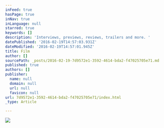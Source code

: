 ```yaml
---
inFeed: true
hasPage: true
inNav: true
inLanguage: null
starred: true
keywords: []
description: 'Interviews, previews, reviews, trailers and more. '
datePublished: '2016-02-19T14:57:03.931Z'
dateModified: '2016-02-19T14:57:01.945Z'
title: Film
author: []
sourcePath: _posts/2016-02-19-7d9572e1-3592-4614-bda2-f47025705e71.md
published: true
authors: []
publisher:
  name: null
  domain: null
  url: null
  favicon: null
url: 7d9572e1-3592-4614-bda2-f47025705e71/index.html
_type: Article

---
```

![](https://the-grid-user-content.s3-us-west-2.amazonaws.com/41b58f5a-8a84-4f82-bfb8-088f5a515611.jpg)
